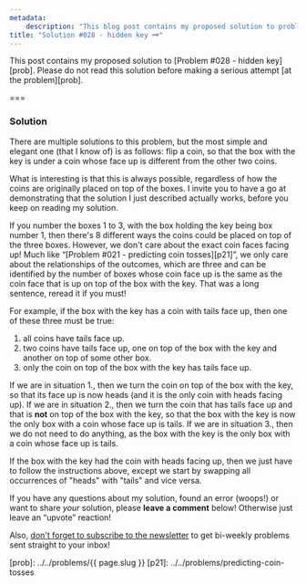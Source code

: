 ```yaml
---
metadata:
    description: "This blog post contains my proposed solution to problem #028 of this blog."
title: "Solution #028 - hidden key 🗝️"
---
```


This post contains my proposed solution to [Problem #028 - hidden key][prob]. Please do not read this solution before making a serious attempt [at the problem][prob].

===

### Solution

There are multiple solutions to this problem, but the most simple and elegant one (that I know of) is as follows:
flip a coin, so that the box with the key is under a coin whose face
up is different from the other two coins.

What is interesting is that this is always possible,
regardless of how the coins are originally placed on top of the boxes.
I invite you to have a go at demonstrating that the solution
I just described actually works, before you keep on reading
my solution.

If you number the boxes $1$ to $3$, with the box holding the key being
box number $1$, then there's $8$ different ways the coins could be
placed on top of the three boxes.
However, we don't care about the exact coin faces facing up!
Much like “[Problem #021 - predicting coin tosses][p21]”, we only
care about the relationships of the outcomes, which are three
and can be identified by the number of boxes whose coin face up is the same
as the coin face that is up on top of the box with the key.
That was a long sentence, reread it if you must!

For example, if the box with the key has a coin with tails face up, then one
of these three must be true:

 1. all coins have tails face up.
 2. two coins have tails face up, one on top of the box with the key and another
on top of some other box.
 3. only the coin on top of the box with the key has tails face up.

If we are in situation 1., then we turn the coin on top of the box with the key,
so that its face up is now heads (and it is the only coin with heads facing up).
If we are in situation 2., then we turn the coin that has tails face up and that
is **not** on top of the box with the key, so that the box with the key is now
the only box with a coin whose face up is tails.
If we are in situation 3., then we do not need to do anything, as the box with
the key is the only box with a coin whose face up is tails.

If the box with the key had the coin with heads facing up, then we just have to
follow the instructions above, except we start by swapping all occurrences of
"heads" with "tails" and vice versa.

If you have any questions about my solution, found an error (woops!) or want to share
*your* solution, please **leave a comment** below!
Otherwise just leave an “upvote” reaction!

Also, [don't forget to subscribe to the newsletter][subscribe] to get bi-weekly
problems sent straight to your inbox!

[subscribe]: https://mathspp.com/subscribe
[prob]: ../../problems/{{ page.slug }}
[p21]: ../../problems/predicting-coin-tosses
